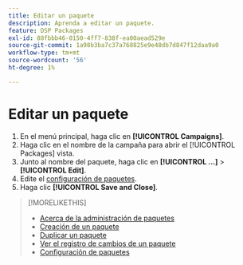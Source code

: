 ```yaml
---
title: Editar un paquete
description: Aprenda a editar un paquete.
feature: DSP Packages
exl-id: 88fbbb46-0150-4ff7-838f-ea00aead529e
source-git-commit: 1a98b3ba7c37a768825e9e48db7d847f12daa9a0
workflow-type: tm+mt
source-wordcount: '56'
ht-degree: 1%

---
```


# Editar un paquete

1. En el menú principal, haga clic en **[!UICONTROL Campaigns]**.
1. Haga clic en el nombre de la campaña para abrir el [!UICONTROL Packages] vista.
1. Junto al nombre del paquete, haga clic en  **[!UICONTROL ...]** > **[!UICONTROL Edit]**.
1. Edite el [configuración de paquetes](package-settings.md).
1. Haga clic **[!UICONTROL Save and Close]**.

>[!MORELIKETHIS]
>
>* [Acerca de la administración de paquetes](package-about.md)
>* [Creación de un paquete](package-create.md)
>* [Duplicar un paquete](package-duplicate.md)
>* [Ver el registro de cambios de un paquete](package-change-log.md)
>* [Configuración de paquetes](package-settings.md)

